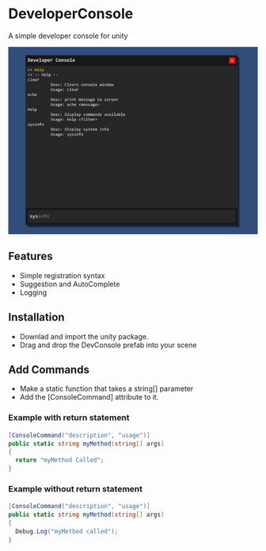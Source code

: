# DeveloperConsole
 A simple developer console for unity

![](https://github.com/vishnurajendran/DeveloperConsole/blob/main/devconsole.png)
## Features
 - Simple registration syntax
 - Suggestion and AutoComplete
 - Logging

## Installation
 - Downlad and import the unity package.
 - Drag and drop the DevConsole prefab into your scene

## Add Commands
 - Make a static function that takes a string[] parameter
 - Add the [ConsoleCommand] attribute to it.

### Example with return statement
```c#
[ConsoleCommand("description", "usage")]
public static string myMethod(string[] args)
{
  return "myMethod Called";
}
```
### Example without return statement
```c#
[ConsoleCommand("description", "usage")]
public static string myMethod(string[] args)
{
  Debug.Log("myMethod called");
}
```
